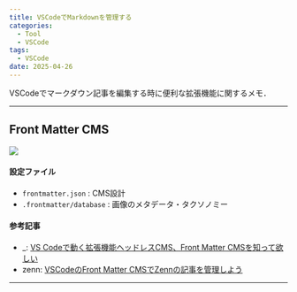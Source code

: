 ```yaml
---
title: VSCodeでMarkdownを管理する
categories:
  - Tool
  - VSCode
tags:
  - VSCode
date: 2025-04-26
---
```



VSCodeでマークダウン記事を編集する時に便利な拡張機能に関するメモ．






---
## Front Matter CMS

<img src="https://eliostruyf.gallerycdn.vsassets.io/extensions/eliostruyf/vscode-front-matter/10.8.0/1740654769281/Microsoft.VisualStudio.Services.Icons.Default">


#### 設定ファイル
- `frontmatter.json` : CMS設計
- `.frontmatter/database` : 画像のメタデータ・タクソノミー

#### 参考記事
- _: [VS Codeで動く拡張機能ヘッドレスCMS、Front Matter CMSを知って欲しい](https://route360.dev/ja/post/frontmatter-cms/)
- zenn: [VSCodeのFront Matter CMSでZennの記事を管理しよう](https://zenn.dev/naopoyo/articles/front-matter-cms-for-zenn)


---
